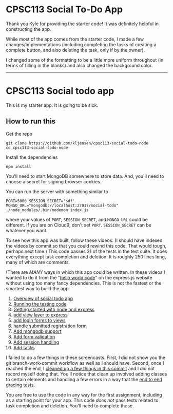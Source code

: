 # CPSC113 Social To-Do App

Thank you Kyle for providing the starter code! It was definitely helpful in constructing the app.

While most of the app comes from the starter code, I made a few changes/implementations (including 
completing the tasks of creating a complete button, and also deleting the task, only if by the owner).

I changed some of the formatting to be a little more uniform throughout (in terms of filling in 
the blanks) and also changed the background color.

---

# CPSC113 Social todo app

This is my starter app. It is going to be sick.

## How to run this

Get the repo

    git clone https://github.com/kljensen/cpsc113-social-todo-node
    cd cpsc113-social-todo-node

Install the dependencies

    npm install

You'll need to start MongoDB somewhere to store data. And, you'll need to
choose a secret for signing browser cookies.

You can run the server with something similar to

    PORT=5000 SESSION_SECRET='sdf' MONGO_URL="mongodb://localhost:27017/social-todo" ./node_modules/.bin/nodemon index.js

where your values of `PORT`, `SESSION_SECRET`, and `MONGO_URL` could be different.
If you are on Cloud9, don't set `PORT`. `SESSION_SECRET` can be whatever you
want.

To see how this app was built, follow these videos. (I should have indexed the
videos by commit so that you could rewind this code. That would tough,
perhaps next time.) This code passes 31 of the tests in the test suite. It
does everything except task completion and deletion. It is roughly 250 lines
long, many of which are comments.

(There are *MANY* ways in which this app could be written. In these videos
I wanted to do it from the "[hello world code](http://expressjs.com/en/starter/hello-world.html)"
on the express.js website without using too many fancy dependencies. This is
not the fastest or the smartest way to build the app.

1. [Overview of social todo app](https://youtu.be/fZrtAwUUgyE)
1. [Running the testing code](https://youtu.be/7U5elRuEgR4)
1. [Getting started with node and express](https://youtu.be/BJPDWI4Muhg)
1. [add view layer to express](https://youtu.be/LswuoN0Ru68)
1. [add login forms to views](https://youtu.be/QiVs4iaRMco)
1. [handle submitted registration form](https://youtu.be/VKz4tKH2mME)
1. [Add mongodb support](https://youtu.be/fh5yIRR5eTU)
1. [Add form validation ](https://youtu.be/kMWyKoJ_cwc)
1. [Add session handling](https://youtu.be/vRxzjfxfCc8)
1. [Add tasks](https://youtu.be/NnEL3zHrItw)

I failed to do a few things in these screencasts. First, I did not show you
the git branch-work-commit workflow as well as I should have. Second, once
I reached the end, I
[cleaned up a few things in this commit](https://github.com/kljensen/cpsc113-social-todo-node/commit/d5ae48f998c13a83c2a52575114875b5ff6e6a1b)
and I did not record myself doing that. You'll notice that clean up involved
adding classes to certain elements and handling a few errors in a way that
the [end to end grading tests](https://git.yale.edu/cpsc-113-spring-2016/todo-e2e-tests).

You are free to use the code in any way for the first assignment, including as a
starting point for your app. This code *does not* pass tests related to task
completion and deletion. You'll need to complete those.
